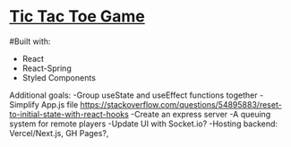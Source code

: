 # [Tic Tac Toe Game](https://gabester0.github.io/TicTacToe/)

#Built with:
 - React
 - React-Spring
 - Styled Components


Additional goals:
-Group useState and useEffect functions together
-Simplify App.js file https://stackoverflow.com/questions/54895883/reset-to-initial-state-with-react-hooks
-Create an express server
-A queuing system for remote players
-Update UI with Socket.io?
-Hosting backend: Vercel/Next.js, GH Pages?,